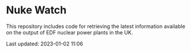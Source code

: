 # Nuke Watch

This repository includes code for retrieving the latest information available on the output of EDF nuclear power plants in the UK.

Last updated: 2023-01-02 11:06